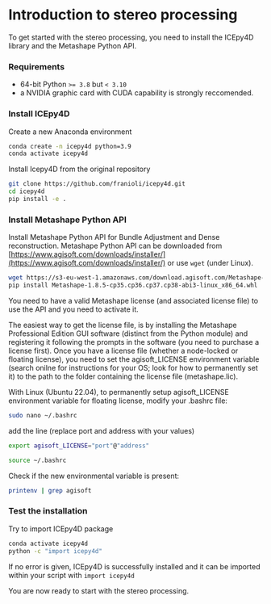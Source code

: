 # Introduction to stereo processing

To get started with the stereo processing, you need to install the ICEpy4D library and the Metashape Python API.

### Requirements

- 64-bit Python `>= 3.8` but `< 3.10`
- a NVIDIA graphic card with CUDA capability is strongly reccomended.

### Install ICEpy4D

Create a new Anaconda environment

```bash
conda create -n icepy4d python=3.9
conda activate icepy4d
```

Install Icepy4D from the original repository

```bash
git clone https://github.com/franioli/icepy4d.git
cd icepy4d
pip install -e .
```

### Install Metashape Python API

Install Metashape Python API for Bundle Adjustment and Dense reconstruction.
Metashape Python API can be downloaded from [https://www.agisoft.com/downloads/installer/](https://www.agisoft.com/downloads/installer/) or use `wget` (under Linux).

```bash
wget https://s3-eu-west-1.amazonaws.com/download.agisoft.com/Metashape-1.8.5-cp35.cp36.cp37.cp38-abi3-linux_x86_64.whl
pip install Metashape-1.8.5-cp35.cp36.cp37.cp38-abi3-linux_x86_64.whl
```

You need to have a valid Metashape license (and associated license file) to use the API and you need to activate it.

The easiest way to get the license file, is by installing the Metashape Professional Edition GUI software (distinct from the Python module) and registering it following the prompts in the software (you need to purchase a license first). Once you have a license file (whether a node-locked or floating license), you need to set the agisoft_LICENSE environment variable (search onilne for instructions for your OS; look for how to permanently set it) to the path to the folder containing the license file (metashape.lic).

With Linux (Ubuntu 22.04), to permanently setup agisoft_LICENSE environment variable for floating license, modify your .bashrc file:

```bash
sudo nano ~/.bashrc
```

add the line (replace port and address with your values)

```bash
export agisoft_LICENSE="port"@"address"
```

```bash
source ~/.bashrc
```

Check if the new environmental variable is present:

```bash
printenv | grep agisoft
```


### Test the installation

Try to import ICEpy4D package

```bash
conda activate icepy4d
python -c "import icepy4d"
```

If no error is given, ICEpy4D is successfully installed and it can be imported within your script with `import icepy4d`

You are now ready to start with the stereo processing.